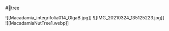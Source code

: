 #🌴tree












![[Macadamia_integrifolia014_OlgaB.jpg]]
![[IMG_20210324_135125223.jpg]]
![[MacadamiaNutTree1.webp]]



